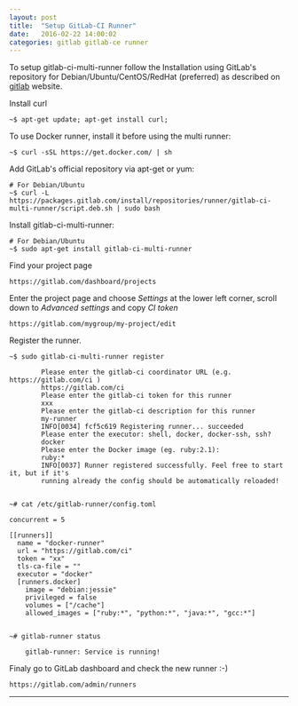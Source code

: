```yaml
---
layout: post
title:  "Setup GitLab-CI Runner"
date:   2016-02-22 14:00:02
categories: gitlab gitlab-ce runner
---
```


To setup gitlab-ci-multi-runner follow the Installation using GitLab's repository for Debian/Ubuntu/CentOS/RedHat (preferred)
as described on [gitlab] website.


Install curl

    ~$ apt-get update; apt-get install curl;


To use Docker runner, install it before using the multi runner:

    ~$ curl -sSL https://get.docker.com/ | sh


Add GitLab's official repository via apt-get or yum:

    # For Debian/Ubuntu
    ~$ curl -L https://packages.gitlab.com/install/repositories/runner/gitlab-ci-multi-runner/script.deb.sh | sudo bash


Install gitlab-ci-multi-runner:

    # For Debian/Ubuntu
    ~$ sudo apt-get install gitlab-ci-multi-runner



Find your project page

    https://gitlab.com/dashboard/projects


Enter the project page and choose _Settings_ at the lower left corner,
scroll down to _Advanced settings_ and copy _CI token_

    https://gitlab.com/mygroup/my-project/edit


Register the runner.


    ~$ sudo gitlab-ci-multi-runner register

            Please enter the gitlab-ci coordinator URL (e.g. https://gitlab.com/ci )
            https://gitlab.com/ci
            Please enter the gitlab-ci token for this runner
            xxx
            Please enter the gitlab-ci description for this runner
            my-runner
            INFO[0034] fcf5c619 Registering runner... succeeded
            Please enter the executor: shell, docker, docker-ssh, ssh?
            docker
            Please enter the Docker image (eg. ruby:2.1):
            ruby:*
            INFO[0037] Runner registered successfully. Feel free to start it, but if it's
            running already the config should be automatically reloaded!


    ~# cat /etc/gitlab-runner/config.toml 

    concurrent = 5
    
    [[runners]]
      name = "docker-runner"
      url = "https://gitlab.com/ci"
      token = "xx"
      tls-ca-file = ""
      executor = "docker"
      [runners.docker]
        image = "debian:jessie"
        privileged = false
        volumes = ["/cache"]
        allowed_images = ["ruby:*", "python:*", "java:*", "gcc:*"]

    
    ~# gitlab-runner status
    
        gitlab-runner: Service is running!



Finaly go to GitLab dashboard and check the new runner :-)

    https://gitlab.com/admin/runners


---
[gitlab]: <https://gitlab.com/gitlab-org/gitlab-ci-multi-runner/blob/master/docs/install/linux-repository.md>
